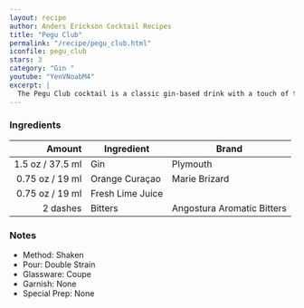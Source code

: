```yaml
---
layout: recipe
author: Anders Erickson Cocktail Recipes
title: "Pegu Club"
permalink: "/recipe/pegu_club.html"
iconfile: pegu_club
stars: 3
category: "Gin "
youtube: "YenVNoabM4"
excerpt: |
  The Pegu Club cocktail is a classic gin-based drink with a touch of tropical flair. It was originally created at the Pegu Club in Burma and has since become a popular cocktail around the world.
---
```


### Ingredients

| Amount  | Ingredient               | Brand |
| -------: | ---------------- | -------------------------- |
|   1.5 oz / 37.5 ml | Gin              | Plymouth                   |
|  0.75 oz / 19 ml | Orange Curaçao   | Marie Brizard              |
|  0.75 oz / 19 ml | Fresh Lime Juice |                            |
| 2 dashes | Bitters          | Angostura Aromatic Bitters |

### Notes

- Method: Shaken
- Pour: Double Strain
- Glassware: Coupe
- Garnish: None
- Special Prep: None
